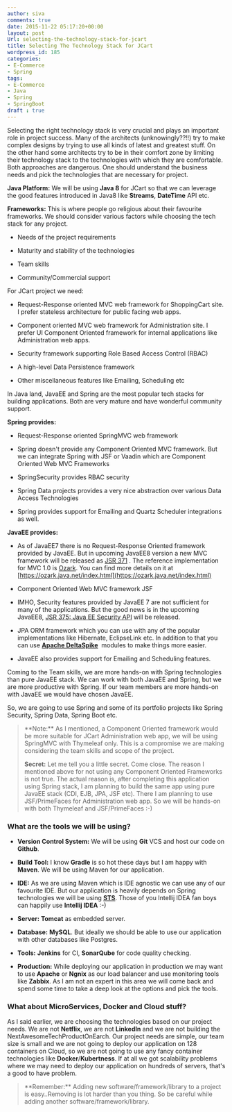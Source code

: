 ```yaml
---
author: siva
comments: true
date: 2015-11-22 05:17:20+00:00
layout: post
Url: selecting-the-technology-stack-for-jcart
title: Selecting The Technology Stack for JCart
wordpress_id: 185
categories:
- E-Commerce
- Spring
tags:
- E-Commerce
- Java
- Spring
- SpringBoot
draft : true
---
```


Selecting the right technology stack is very crucial and plays an important role in project success. Many of the architects (unknowingly??!!) try to make complex designs by trying to use all kinds of latest and greatest stuff. On the other hand some architects try to be in their comfort zone by limiting their technology stack to the technologies with which they are comfortable. Both approaches are dangerous. One should understand the business needs and pick the technologies that are necessary for project.

**Java Platform:** We will be using **Java 8** for JCart so that we can leverage the good features introduced in Java8 like **Streams**, **DateTime** API etc.

**Frameworks:** This is where people go religious about their favourite frameworks. We should consider various factors while choosing the tech stack for any project.



	
  * Needs of the project requirements

	
  * Maturity and stability of the technologies

	
  * Team skills

	
  * Community/Commercial support


For JCart project we need:

	
  * Request-Response oriented MVC web framework for ShoppingCart site. I prefer stateless architecture for public facing web apps.

	
  * Component oriented MVC web framework for Administration site. I prefer UI Component Oriented framework for internal applications like Administration web apps.

	
  * Security framework supporting Role Based Access Control (RBAC)

	
  * A high-level Data Persistence framework

	
  * Other miscellaneous features like Emailing, Scheduling etc


In Java land, JavaEE and Spring are the most popular tech stacks for building applications. Both are very mature and have wonderful community support.

**Spring provides:**



	
  * Request-Response oriented SpringMVC web framework

	
  * Spring doesn't provide any Component Oriented MVC framework. But we can integrate Spring with JSF or Vaadin which are Component Oriented Web MVC Frameworks

	
  * SpringSecurity provides RBAC security

	
  * Spring Data projects provides a very nice abstraction over various Data Access Technologies

	
  * Spring provides support for Emailing and Quartz Scheduler integrations as well.


**JavaEE provides:**



	
  * As of JavaEE7 there is no Request-Response Oriented framework provided by JavaEE. But in upcoming JavaEE8 version a new MVC framework will be released as [JSR 371](https://jcp.org/en/jsr/detail?id=371) . The reference implementation for MVC 1.0 is [Ozark](https://ozark.java.net/index.html). You can find more details on it at [https://ozark.java.net/index.html](https://ozark.java.net/index.html)

	
  * Component Oriented Web MVC framework JSF

	
  * IMHO, Security features provided by JavaEE 7 are not sufficient for many of the applications. But the good news is in the upcoming JavaEE8, [JSR 375: Java EE Security API](https://jcp.org/en/jsr/detail?id=375) will be released.

	
  * JPA ORM framework which you can use with any of the popular implementations like Hibernate, EclipseLink etc. In addition to that you can use **[Apache DeltaSpike](https://deltaspike.apache.org/)**  modules to make things more easier.

	
  * JavaEE also provides support for Emailing and Scheduling features.


Coming to the Team skills, we are more hands-on with Spring technologies than pure JavaEE stack. We can work with both JavaEE and Spring, but we are more productive with Spring. If our team members are more hands-on with JavaEE we would have chosen JavaEE.

So, we are going to use Spring and some of its portfolio projects like Spring Security, Spring Data, Spring Boot etc.


<blockquote>**Note:** As I mentioned, a Component Oriented framework would be more suitable for JCart Administration web app, we will be using SpringMVC with Thymeleaf only. This is a compromise we are making considering the team skills and scope of the project.

**Secret:** Let me tell you a little secret. Come close. The reason I mentioned above for not using any Component Oriented Frameworks is not true. The actual reason is, after completing this application using Spring stack, I am planning to build the same app using pure JavaEE stack (CDI, EJB, JPA, JSF etc). There I am planning to use JSF/PrimeFaces for Administration web app. So we will be hands-on with both Thymeleaf and JSF/PrimeFaces :-)</blockquote>




### What are the tools we will be using?





	
  * **Version Control System:** We will be using **Git** VCS and host our code on **Github**.

	
  * **Build Tool:** I know **Gradle** is so hot these days but I am happy with **Maven**. We will be using Maven for our application.

	
  * **IDE:** As we are using Maven which is IDE agnostic we can use any of our favourite IDE. But our application is heavily depends on Spring technologies we will be using **[STS](https://spring.io/tools/sts)**. Those of you Intellij IDEA fan boys can happily use **Intellij IDEA** :-)

	
  * **Server:** **Tomcat** as embedded server.

	
  * **Database:** **MySQL**. But ideally we should be able to use our application with other databases like Postgres.

	
  * **Tools:** **Jenkins** for CI, **SonarQube** for code quality checking.

	
  * **Production:** While deploying our application in production we may want to use **Apache** or **Ngnix** as our load balancer and use monitoring tools like **Zabbix**. As I am not an expert in this area we will come back and spend some time to take a deep look at the options and pick the tools.




### What about MicroServices, Docker and Cloud stuff?


As I said earlier, we are choosing the technologies based on our project needs. We are not **Netflix**, we are not **LinkedIn** and we are not building the NextAwesomeTechProductOnEarch. Our project needs are simple, our team size is small and we are not going to deploy our application on 128 containers on Cloud, so we are not going to use any fancy container technologies like **Docker**/**Kubertness**. If at all we got scalability problems where we may need to deploy our application on hundreds of servers, that's a good to have problem.


<blockquote>**Remember:** Adding new software/framework/library to a project is easy..Removing is lot harder than you thing. So be careful while adding another software/framework/library.</blockquote>
